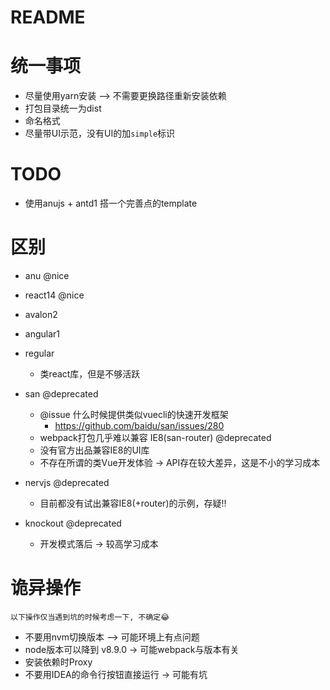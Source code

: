 # README

# 统一事项

- 尽量使用yarn安装 --> 不需要更换路径重新安装依赖
- 打包目录统一为dist
- 命名格式
- 尽量带UI示范，没有UI的加`simple`标识

# TODO

- 使用anujs + antd1 搭一个完善点的template

# 区别

- anu @nice
- react14 @nice
- avalon2
- angular1
- regular
    - 类react库，但是不够活跃
    
- san @deprecated 
    - @issue 什么时候提供类似vuecli的快速开发框架 
        - https://github.com/baidu/san/issues/280
    - webpack打包几乎难以兼容 IE8(san-router)  @deprecated
    - 没有官方出品兼容IE8的UI库
    - 不存在所谓的类Vue开发体验 -> API存在较大差异，这是不小的学习成本
    
- nervjs @deprecated
    - 目前都没有试出兼容IE8(+router)的示例，存疑!!
    
- knockout @deprecated
    - 开发模式落后 -> 较高学习成本

# 诡异操作

```
以下操作仅当遇到坑的时候考虑一下, 不确定😂
```
    
- 不要用nvm切换版本 --> 可能环境上有点问题    
- node版本可以降到 v8.9.0 -> 可能webpack与版本有关
- 安装依赖时Proxy
- 不要用IDEA的命令行按钮直接运行  -> 可能有坑



